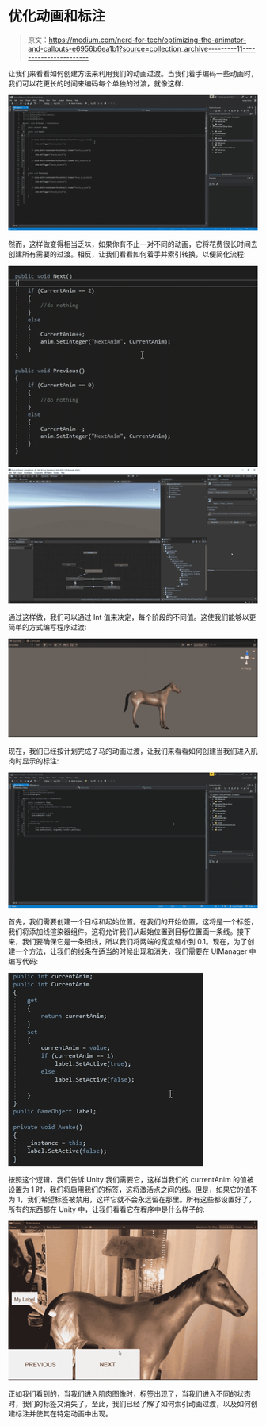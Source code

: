 # 优化动画和标注

> 原文：<https://medium.com/nerd-for-tech/optimizing-the-animator-and-callouts-e6956b6ea1b1?source=collection_archive---------11----------------------->

让我们来看看如何创建方法来利用我们的动画过渡。当我们着手编码一些动画时，我们可以花更长的时间来编码每个单独的过渡，就像这样:

![](img/252a0170e0f04912750312c79f113c2c.png)

然而，这样做变得相当乏味，如果你有不止一对不同的动画，它将花费很长时间去创建所有需要的过渡。相反，让我们看看如何着手并索引转换，以便简化流程:

![](img/125fc2bb664ec87bf163333d88c043d4.png)![](img/e0b0c769f72b2ddf1f1ee52bac254a8d.png)

通过这样做，我们可以通过 Int 值来决定，每个阶段的不同值。这使我们能够以更简单的方式编写程序过渡:

![](img/3954426de3111e2989acd02cad920b41.png)

现在，我们已经按计划完成了马的动画过渡，让我们来看看如何创建当我们进入肌肉时显示的标注:

![](img/f183841a789f72e85b1b7dc98d21fd3e.png)

首先，我们需要创建一个目标和起始位置。在我们的开始位置，这将是一个标签，我们将添加线渲染器组件。这将允许我们从起始位置到目标位置画一条线。接下来，我们要确保它是一条细线，所以我们将两端的宽度缩小到 0.1。现在，为了创建一个方法，让我们的线条在适当的时候出现和消失，我们需要在 UIManager 中编写代码:

![](img/94e1f2cd0271ea1d92fc6cde6366cb5b.png)

按照这个逻辑，我们告诉 Unity 我们需要它，这样当我们的 currentAnim 的值被设置为 1 时，我们将启用我们的标签，这将激活点之间的线。但是，如果它的值不为 1，我们希望标签被禁用，这样它就不会永远留在那里。所有这些都设置好了，所有的东西都在 Unity 中，让我们看看它在程序中是什么样子的:

![](img/4eed06f54055b07e0ce46e369144bfc8.png)

正如我们看到的，当我们进入肌肉图像时，标签出现了，当我们进入不同的状态时，我们的标签又消失了。至此，我们已经了解了如何索引动画过渡，以及如何创建标注并使其在特定动画中出现。
